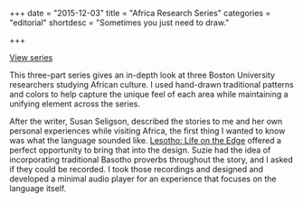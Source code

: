 +++
date = "2015-12-03"
title = "Africa Research Series"
categories = "editorial"
shortdesc = "Sometimes you just need to draw."

+++

<p class="center"><a href="http://www.bu.edu/research/articles/africa/" class="live-link">View series</a></p>

This three-part series gives an in-depth look at three Boston University researchers studying African culture. I used hand-drawn traditional patterns and colors to help capture the unique feel of each area while maintaining a unifying element across the series.

After the writer, Susan Seligson,  described the stories to me and her own personal experiences while visiting Africa, the first thing I wanted to know was what the language sounded like. [Lesotho: Life on the Edge](http://www.bu.edu/research/articles/lesotho/) offered a perfect opportunity to bring that into the design. Suzie had the idea of incorporating traditional Basotho proverbs throughout the story, and I asked if they could be recorded. I took those recordings and designed and developed a minimal audio player for an experience that focuses on the language itself.